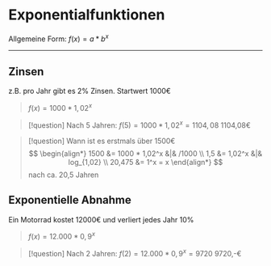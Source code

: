 # Exponentialfunktionen
Allgemeine Form: $f(x) = a*b^x$

---
## Zinsen
z.B. pro Jahr gibt es 2% Zinsen. Startwert 1000€

> $f(x)=1000*1,02^x$


> [!question] Nach 5 Jahren:
> $f(5)=1000*1,02^x=1104,08$
> 1104,08€

> [!question] Wann ist es erstmals über 1500€
> $$
> \begin{align*}
> 	1500 &= 1000 * 1,02^x &|& /1000 \\
> 	1,5 &= 1,02^x &|& log_{1,02} \\
> 	20,475 &= 1^x = x
> \end{align*}
> $$
> nach ca. 20,5 Jahren

## Exponentielle Abnahme
Ein Motorrad kostet 12000€ und verliert jedes Jahr 10%

> $f(x) = 12.000 * 0,9^x$

> [!question] Nach 2 Jahren:
> $f(2)=12.000*0,9^x=9720$
> 9720,-€

